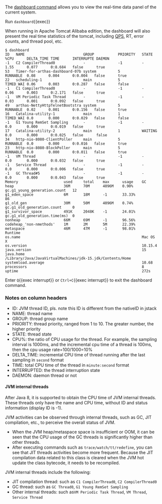 The  [dashboard command](https://arthas.aliyun.com/en/doc/dashboard.html) allows you to view the real-time data panel of the current system.

Run `dashboard`{{exec}}

When running in Apache Tomcat Alibaba edition, the dashboard will also present the real time statistics of the tomcat, including [QPS](https://en.wikipedia.org/wiki/Queries_per_second), RT, error counts, and thread pool, etc.


```
$ dashboard
ID   NAME                           GROUP           PRIORITY   STATE     %CPU      DELTA_TIME TIME      INTERRUPTE DAEMON
-1   C2 CompilerThread0             -               -1         -         1.55      0.077      0:8.684   false      true
53   Timer-for-arthas-dashboard-07b system          5          RUNNABLE  0.08      0.004      0:0.004   false      true
22   scheduling-1                   main            5          TIMED_WAI 0.06      0.003      0:0.287   false      false
-1   C1 CompilerThread0             -               -1         -         0.06      0.003      0:2.171   false      true
-1   VM Periodic Task Thread        -               -1         -         0.03      0.001      0:0.092   false      true
49   arthas-NettyHttpTelnetBootstra system          5          RUNNABLE  0.02      0.001      0:0.156   false      true
16   Catalina-utility-1             main            1          TIMED_WAI 0.0       0.000      0:0.029   false      false
-1   G1 Young RemSet Sampling       -               -1         -         0.0       0.000      0:0.019   false      true
17   Catalina-utility-2             main            1          WAITING   0.0       0.000      0:0.025   false      false
34   http-nio-8080-ClientPoller     main            5          RUNNABLE  0.0       0.000      0:0.016   false      true
23   http-nio-8080-BlockPoller      main            5          RUNNABLE  0.0       0.000      0:0.011   false      true
-1   VM Thread                      -               -1         -         0.0       0.000      0:0.032   false      true
-1   Service Thread                 -               -1         -         0.0       0.000      0:0.006   false      true
-1   GC Thread#5                    -               -1         -         0.0       0.000      0:0.043   false      true
Memory                     used     total    max      usage    GC
heap                       36M      70M      4096M    0.90%    gc.g1_young_generation.count   12
g1_eden_space              6M       18M      -1       33.33%                                  86
g1_old_gen                 30M      50M      4096M    0.74%    gc.g1_old_generation.count     0
g1_survivor_space          491K     2048K    -1       24.01%   gc.g1_old_generation.time(ms)  0
nonheap                    66M      69M      -1       96.56%
codeheap_'non-nmethods'    1M       2M       5M       22.39%
metaspace                  46M      47M      -1       98.01%
Runtime
os.name                                                        Mac OS X
os.version                                                     10.15.4
java.version                                                   15
java.home                                                      /Library/Java/JavaVirtualMachines/jdk-15.jdk/Contents/Home
systemload.average                                             10.68
processors                                                     8
uptime                                                         272s
```

Enter `Q`{{exec interrupt}} or `Ctrl+C`{{exec interrupt}} to exit the dashboard command.


### Notes on column headers

* ID: JVM thread ID, pls. note this ID is different from the nativeID in jstack
* NAME: thread name
* GROUP: thread group name
* PRIORITY: thread priority, ranged from 1 to 10. The greater number, the higher priority
* STATE: thread state
* CPU%: the ratio of CPU usage for the thread. For example, the sampling interval is 1000ms, and the incremental cpu time
 of a thread is 100ms, then the cpu usage rate=100/1000=10%
* DELTA_TIME: incremental CPU time of thread running after the last sampling in `second` format
* TIME: total CPU time of the thread in `minute:second` format
* INTERRUPTED: the thread interruption state
* DAEMON: daemon thread or not


#### JVM internal threads
After Java 8, it is supported to obtain the CPU time of JVM internal threads. These threads only have the name and CPU time,
 without ID and status information (display ID is -1).
 
JVM activities can be observed through internal threads, such as GC, JIT compilation, etc., to perceive the overall status of JVM.

* When the JVM heap/metaspace space is insufficient or OOM, it can be seen that the CPU usage of the GC threads is 
 significantly higher than other threads.
* After executing commands such as `trace/watch/tt/redefine`, you can see that JIT threads activities become more frequent.
 Because the JIT compilation data related to this class is cleared when the JVM hot update the class bytecode, it needs to be recompiled.

JVM internal threads include the following:
* JIT compilation thread: such as `C1 CompilerThread0`, `C2 CompilerThread0` 
* GC thread: such as `GC Thread0`, `G1 Young RemSet Sampling`  
* Other internal threads: such as`VM Periodic Task Thread`, `VM Thread`, `Service Thread`
